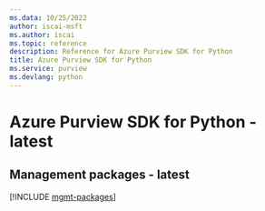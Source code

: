 ```yaml
---
ms.data: 10/25/2022
author: iscai-msft
ms.author: iscai
ms.topic: reference
description: Reference for Azure Purview SDK for Python
title: Azure Purview SDK for Python
ms.service: purview
ms.devlang: python
---
```

# Azure Purview SDK for Python - latest

## Management packages - latest
[!INCLUDE [mgmt-packages](purview-mgmt-index.md)]